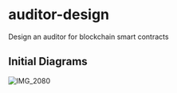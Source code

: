 # auditor-design
Design an auditor for blockchain smart contracts

## Initial Diagrams
![IMG_2080](https://github.com/iotaaxel/auditor-design/assets/25125141/788f1d13-e932-4243-af08-25bb71e8e608)


